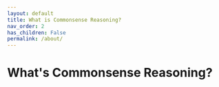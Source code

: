 ```yaml
---
layout: default
title: What is Commonsense Reasoning? 
nav_order: 2
has_children: False
permalink: /about/
---
```

# What's Commonsense Reasoning?

